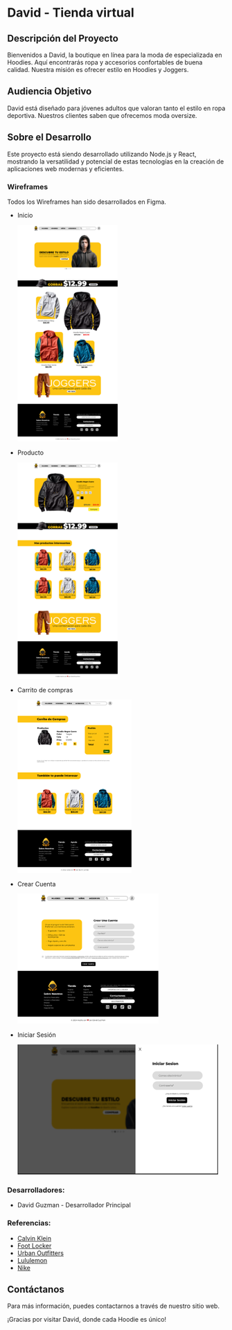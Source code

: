 # David - Tienda virtual

## Descripción del Proyecto
Bienvenidos a David, la boutique en línea para la moda de especializada en Hoodies. Aquí encontrarás ropa y accesorios confortables de buena calidad. Nuestra misión es ofrecer estilo en Hoodies y Joggers.

## Audiencia Objetivo
David está diseñado para jóvenes adultos que valoran tanto el estilo en ropa deportiva. Nuestros clientes saben que ofrecemos moda oversize.


## Sobre el Desarrollo
Este proyecto está siendo desarrollado utilizando Node.js y React, mostrando la versatilidad y potencial de estas tecnologías en la creación de aplicaciones web modernas y eficientes.

### Wireframes
Todos los Wireframes han sido desarrollados en Figma.

- Inicio

    <img src="https://github.com/davidguzmandev/DPFS_wilfred_guzman/blob/main/Design/Wireframes/home.jpg?raw=true" alt="Inicio" height="500">

- Producto

    <img src="https://github.com/davidguzmandev/DPFS_wilfred_guzman/blob/main/Design/Wireframes/Product.jpg?raw=true" alt="Inicio" height="500">

- Carrito de compras

    <img src="https://github.com/davidguzmandev/DPFS_wilfred_guzman/blob/main/Design/Wireframes/Cart.jpg?raw=true" alt="Inicio" height="400">

- Crear Cuenta

    <img src="https://github.com/davidguzmandev/DPFS_wilfred_guzman/blob/main/Design/Wireframes/SignIn.jpg?raw=true" alt="Inicio" height="300">

- Iniciar Sesión

    <img src="https://github.com/davidguzmandev/DPFS_wilfred_guzman/blob/main/Design/Wireframes/Login.jpg?raw=true" alt="Inicio" height="300">

### Desarrolladores:
- David Guzman - Desarrollador Principal

### Referencias:
- [Calvin Klein](https://www.calvinklein.ca/en)
- [Foot Locker](https://www.footlocker.com/)
- [Urban Outfitters](https://www.urbanoutfitters.com/en-ca)
- [Lululemon](https://shop.lululemon.com/)
- [Nike](https://www.nike.com/ca/)

## Contáctanos
Para más información, puedes contactarnos a través de nuestro sitio web.

¡Gracias por visitar David, donde cada Hoodie es único!